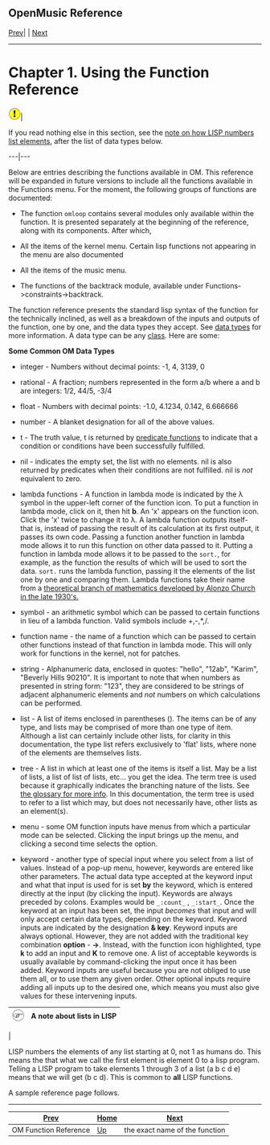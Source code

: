 OpenMusic Reference  
---  
[Prev](funcref)| | [Next](r7001)  
  
* * *

# Chapter 1. Using the Function Reference

![Important](figures/images/important.gif)|

If you read nothing else in this section, see the [note on how LISP numbers
list elements](funcref.intro#NOTE-ON-LISTS), after the list of data types
below.  
  
---|---  
  
Below are entries describing the functions available in OM. This reference
will be expanded in future versions to include all the functions available in
the Functions menu. For the moment, the following groups of functions are
documented:

  * The function `omloop` contains several modules only available within the function. It is presented separately at the beginning of the reference, along with its components. After which,

  * All the items of the kernel menu. Certain lisp functions not appearing in the menu are also documented

  * All the items of the music menu.

  * The functions of the backtrack module, available under Functions->constraints->backtrack.

The function reference presents the standard lisp syntax of the function for
the technically inclined, as well as a breakdown of the inputs and outputs of
the function, one by one, and the data types they accept. See [data
types](glossary#DATA-TYPE) for more information. A data type can be any
[class](glossary#CLASS). Here are some:

 **Some Common OM Data Types**

  * integer \- Numbers without decimal points: -1, 4, 3139, 0

  * rational \- A fraction; numbers represented in the form a/b where a and b are integers: 1/2, 44/5, -3/4

  * float \- Numbers with decimal points: -1.0, 4.1234, 0.142, 6.666666

  * number \- A blanket designation for all of the above values.

  * t \- The truth value, t is returned by [predicate functions](glossary#PREDICATE) to indicate that a condition or conditions have been successfully fulfilled.

  * nil \- indicates the empty set, the list with no elements. nil is also returned by predicates when their conditions are not fulfilled. nil is _not_ equivalent to zero.

  * lambda functions - A function in lambda mode is indicated by the λ symbol in the upper-left corner of the function icon. To put a function in lambda mode, click on it, then hit **b**. An 'x' appears on the function icon. Click the 'x' twice to change it to λ. A lambda function outputs itself- that is, instead of passing the result of its calculation at its first output, it passes its own code. Passing a function another function in lambda mode allows it to run this function on other data passed to it. Putting a function in lambda mode allows it to be passed to the `sort.`, for example, as the function the results of which will be used to sort the data. `sort.` runs the lambda function, passing it the elements of the list one by one and comparing them. Lambda functions take their name from a [theoretical branch of mathematics developed by Alonzo Church in the late 1930's.](http://wombat.doc.ic.ac.uk/foldoc/foldoc.cgi?lambda-calculus)

  * symbol \- an arithmetic symbol which can be passed to certain functions in lieu of a lambda function. Valid symbols include +,-,*,/.

  * function name \- the name of a function which can be passed to certain other functions instead of that function in lambda mode. This will only work for functions in the kernel, not for patches.

  * string \- Alphanumeric data, enclosed in quotes: "hello", "12ab", "Karim", "Beverly Hills 90210". It is important to note that when numbers as presented in string form: "123", they are considered to be strings of adjacent alphanumeric elements and _not_ numbers on which calculations can be performed.

  * list \- A list of items enclosed in parentheses (). The items can be of any type, and lists may be comprised of more than one type of item. Although a list can certainly include other lists, for clarity in this documentation, the type list refers exclusively to 'flat' lists, where none of the elements are themselves lists.

  * tree \- A list in which at least one of the items is itself a list. May be a list of lists, a list of list of lists, etc... you get the idea. The term tree is used because it graphically indicates the branching nature of the lists. See [the glossary for more info](glossary#TREE). In this documentation, the term tree is used to refer to a list which may, but does not necessarily have, other lists as an element(s).

  * menu \- some OM function inputs have menus from which a particular mode can be selected. Clicking the input brings up the menu, and clicking a second time selects the option.

  * keyword \- another type of special input where you select from a list of values. Instead of a pop-up menu, however, keywords are entered like other parameters. The actual data type accepted at the keyword input and what that input is used for is set **by** the keyword, which is entered directly at the input (by clicking the input). Keywords are always preceded by colons. Examples would be `_:count_` , `_:start_`. Once the keyword at an input has been set, the input _becomes_ that input and will only accept certain data types, depending on the keyword. Keyword inputs are indicated by the designation **& key**. Keyword inputs are always optional. However, they are not added with the traditional key combination **option** - **->**. Instead, with the function icon highlighted, type **k** to add an input and **K** to remove one. A list of acceptable keywords is usually available by command-clicking the input once it has been added. Keyword inputs are useful because you are not obliged to use them all, or to use them any given order. Other optional inputs require adding all inputs up to the desired one, which means you must also give values for these intervening inputs. 

![Note](figures/images/note.gif)| **A note about lists in LISP**  
---|---  
 |

LISP numbers the elements of any list starting at 0, not 1 as humans do. This
means the that what we call the first element is element 0 to a lisp program.
Telling a LISP program to take elements 1 through 3 of a list (a b c d e)
means that we will get (b c d). This is common to **all** LISP functions.  
  
A sample reference page follows.

* * *

[Prev](funcref)| [Home](index)| [Next](r7001)  
---|---|---  
OM Function Reference| [Up](funcref)| the exact name of the function

